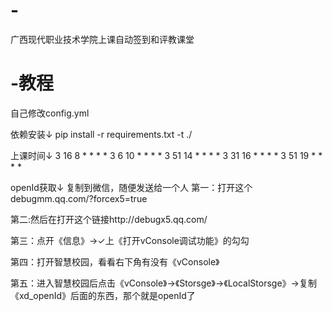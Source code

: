 # -
广西现代职业技术学院上课自动签到和评教课堂
# -教程
自己修改config.yml

依赖安装↓
pip install -r requirements.txt -t ./

 
上课时间↓
3 16 8 * * * *
3 6 10 * * * *
3 51 14 * * * *
3 31 16 * * * *
3 51 19 * * * *


openId获取↓
复制到微信，随便发送给一个人
第一：打开这个debugmm.qq.com/?forcex5=true

第二:然后在打开这个链接http://debugx5.qq.com/

第三：点开《信息》→✓上《打开vConsole调试功能》的勾勾

第四：打开智慧校园，看看右下角有没有《vConsole》

第五：进入智慧校园后点击《vConsole》→《Storsge》→《LocalStorsge》→复制《xd_openId》后面的东西，那个就是openId了
